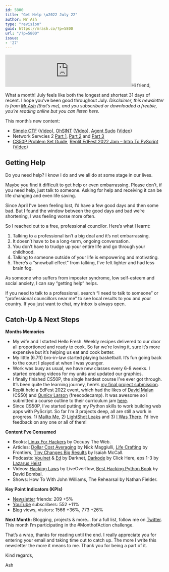 ```yaml
---
id: 5800
title: "Get Help \u2022 July 22"
author: Mr Ash
type: "revision"
guid: https://mrash.co/?p=5800
url: "/?p=5800"
issue:
- '27'
---
```


<iframe frameborder="0" height="102px" loading="lazy" scrolling="no" src="https://anchor.fm/mrashleyball/embed/episodes/Get-Help--July-22-e1m13nd" width="400px"></iframe>Hi friend,

What a month! July feels like both the longest and shortest 31 days of recent. I hope you’ve been good throughout July. *Disclaimer, this newsletter is from [Mr Ash](https://mrash.co) (that’s me), and you subscribed or downloaded a freebie, you’re reading online but you can listen here.*

This month’s new content:

- [Simple CTF](https://mrash.co/simplectf/) ([Video](https://www.youtube.com/watch?v=bWVXSoBoAk4)), [OhSINT](https://mrash.co/ohsint/) ([Video](https://www.youtube.com/watch?v=fCAunCYeq64)), [Agent Sudo](https://mrash.co/agent-sudo/) ([Video](https://www.youtube.com/watch?v=PYQ51M8qTbw))
- Network Servcies 2 [Part 1](https://mrash.co/network-services-2-tryhackme-part-1-nfs/), [Part 2](https://mrash.co/network-services-2-tryhackme-part-2-smtp/) and [Part 3](https://mrash.co/tyryhackme-network-services-2-p3-mysql/)
- [CS50P Problem Set Guide](https://mrash.co/cs50-python-problem-set-guide/), [Replit EdFest 2022 Jam – Intro To PyScript](https://mrash.co/replit-edfest-2022-jam-intro-to-pyscript/) ([Video](https://youtu.be/74xkQeObO0Y))

## Getting Help

Do you need help? I know I do and we all do at some stage in our lives.

Maybe you find it difficult to get help or even embarrassing. Please don’t, if you need help, just talk to someone. Asking for help and receiving it can be life changing and even life saving.

Since April I’ve been feeling lost, I’d have a few good days and then some bad. But I found the window between the good days and bad we’re shortening, I was feeling worse more often.

So I reached out to a free, professional councilor. Here’s what I learnt:

1. Talking to a professional isn’t a big deal and it’s not embarrassing.
2. It doesn’t have to be a long-term, ongoing conversation.
3. You don’t have to trudge up your entire life and go through your childhood.
4. Talking to someone outside of your life is empowering and motivating.
5. There’s a “snowball effect” from talking, I’ve felt lighter and had less brain fog.

As someone who suffers from imposter syndrome, low self-esteem and social anxiety, I can say “getting help” helps.

If you need to talk to a professional, search “I need to talk to someone” or “professional councillors near me” to see local results to you and your country. If you just want to chat, my inbox is always open.

## Catch-Up &amp; Next Steps

**Months Memories**

- My wife and I started Hello Fresh. Weekly recipes delivered to our door all proportioned and ready to cook. So far we’re loving it, sure it’s more expensive but it’s helping us eat and cook better.
- My little (6.7ft) bro-in-law started playing basketball. It’s fun going back to the court I played at when I was younger.
- Work was busy as usual, we have new classes every 6-8 weeks. I started creating videos for my units and updated our graphics.
- I finally finished CS50P, the single hardest course I’ve ever got through. It’s been quite the learning journey, here’s [my final project submission](https://www.youtube.com/watch?v=KoEHd3VtJ9E).
- Replit held a EdFest 2022 event, which had the likes of [David Malan](https://cs.harvard.edu/malan/) (CS50) and [Qunicy Larson](https://www.freecodecamp.org/news/author/quincylarson/) (freecodecamp). It was awesome so I submitted a course outline to their curriculum jam [here](https://mrash.co/replit-edfest-2022-jam-intro-to-pyscript/).
- Since CS50P, I’ve started putting my Python skills to work building web apps with PyScript. So far I’m 3 projects deep, all are still a work in progress. 1) [Mailto Me](https://mailto-me.mrash.co/), 2) [LightShot Leaks](https://lightshot-leaks.mrash.co/) and 3) [I Was There](https://iwasthere.mrash.co/). I’d love feedback on any one or all of them!

**Content I’ve Consumed**

- Books: [Linux For Hacke](https://www.hackers-arise.com/linux-basics-for-hackers)[r](https://www.hackers-arise.com/linux-basics-for-hackers)[s](https://www.hackers-arise.com/linux-basics-for-hackers) by Occupy The Web.
- Articles: [Dollar Cost Averaging](https://ofdollarsanddata.com/in-defense-of-dollar-cost-averaging/) by Nick Maggiulli, [Life Crafting](https://www.frontiersin.org/articles/10.3389/fpsyg.2019.02778/full) by Frontiers, [Tiny Changes Big Results](https://isaiahmccall.substack.com/p/tiny-changes-with-big-results) by Isaiah McCall.
- Podcasts: [Voulnet](https://open.spotify.com/episode/3qpQW8eAFP8IYNW8q0lPFL?si=jZePQCHhSNOeH_8ZDUuYrA&utm_source=copy-link) &amp; [Ed](https://open.spotify.com/episode/00OYyDBrXWIHNTJ3nsgGuD?si=SsKcsPwCTXmzzPLqHd42Yw&utm_source=copy-linkPodcasts) by Darknet, [Darkode](https://open.spotify.com/episode/1Nxz3MFDZgfCLXm20s0JeQ?si=JFx0CVbRQ3yn8OYAbQkpSA&utm_source=copy-link) by Click Here, eps 1-3 by [Lazarus Heist](https://open.spotify.com/show/2k2xSiE0YfP69HQVaESpGp?si=93iWHivaS8mg3YqalySS0g&utm_source=copy-link)
- Videos: [Hacking Laws](https://youtu.be/Q5kIdpPIVuY) by LiveOverflow, [Best Hacking Python Book](https://youtu.be/2B76CTbi72w) by David Bombal.
- Shows: How To With John Williams, The Rehearsal by Nathan Fielder.

**Key Point Indicators (KPIs)**

- [Newsletter](https://mrash.co/newsletters) friends: 209 +5%
- [YouTube](https://youtube.com/mrashleyball) subscribers: 552 +11%
- [Blog](https://mrashleyball.com/blog/) views, visitors: 1566 +36%, 773 +26%

**Next Month:** Blogging, projects &amp; more… for a full list, follow me on [Twitter](https://twitter.com/mrashleyball/status/1554200175756816384?t=IUyeihB-QvRM5VSYpDqqzw&s=19Next). This month I’m participating in the #MonthofAction challenge.

That’s a wrap, thanks for reading until the end. I really appreciate you for entering your email and taking time out to catch up. The more I write this newsletter the more it means to me. Thank you for being a part of it.

Kind regards,

Ash